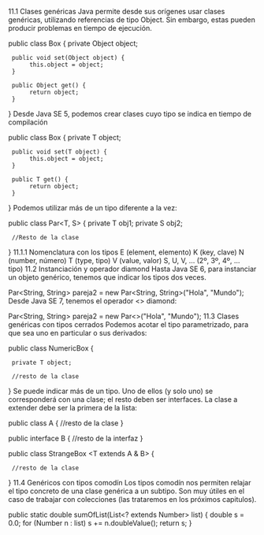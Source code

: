 11.1 Clases genéricas
Java permite desde sus orígenes usar clases genéricas, utilizando referencias de tipo Object. Sin embargo, estas pueden producir problemas en tiempo de ejecución.

public class Box {
     private Object object;

     public void set(Object object) {
          this.object = object;
     }

     public Object get() {
          return object;
     }
}
Desde Java SE 5, podemos crear clases cuyo tipo se indica en tiempo de compilación

public class Box<T> {
     private T object;

     public void set(T object) {
          this.object = object;
     }

     public T get() {
          return object;
     }
}
Podemos utilizar más de un tipo diferente a la vez:

public class Par<T, S> {
     private T obj1;
     private S obj2;

     //Resto de la clase

}
11.1.1 Nomenclatura con los tipos
E (element, elemento)
K (key, clave)
N (number, número)
T (type, tipo)
V (value, valor)
S, U, V, … (2º, 3º, 4º, … tipo)
11.2 Instanciación y operador diamond
Hasta Java SE 6, para instanciar un objeto genérico, tenemos que indicar los tipos dos veces.

Par<String, String> pareja2 = new Par<String, String>("Hola", "Mundo");
Desde Java SE 7, tenemos el operador <> diamond:

Par<String, String> pareja2 = new Par<>("Hola", "Mundo");
11.3 Clases genéricas con tipos cerrados
Podemos acotar el tipo parametrizado, para que sea uno en particular o sus derivados:

public class NumericBox<T extends Number> {

     private T object;

     //resto de la clase
}
Se puede indicar más de un tipo. Uno de ellos (y solo uno) se corresponderá con una clase; el resto deben ser interfaces. La clase a extender debe ser la primera de la lista:

public class A {
 //resto de la clase
}

public interface B {
 //resto de la interfaz
}

public class StrangeBox <T extends A & B> {

     //resto de la clase
}
11.4 Genéricos con tipos comodín
Los tipos comodín nos permiten relajar el tipo concreto de una clase genérica a un subtipo. Son muy útiles en el caso de trabajar con colecciones (las trataremos en los próximos capitulos).

public static double sumOfList(List<? extends Number> list) {
    double s = 0.0;
    for (Number n : list)
        s += n.doubleValue();
    return s;
}